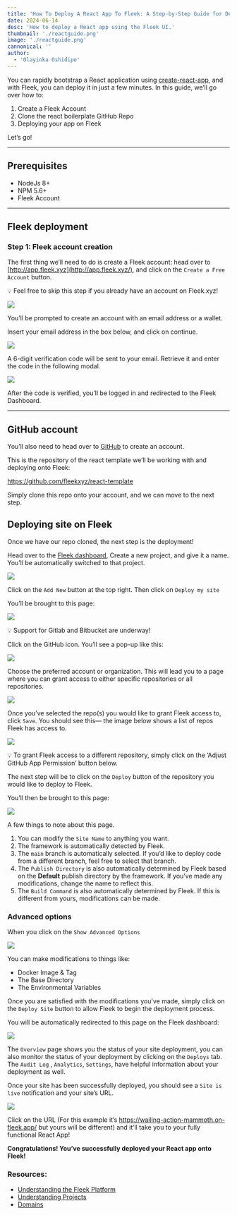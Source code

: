 ```yaml
---
title: 'How To Deploy A React App To Fleek: A Step-by-Step Guide for Developers'
date: 2024-06-14
desc: 'How to deploy a React app using the Fleek UI.'
thumbnail: './reactguide.png'
image: './reactguide.png'
cannonical: ''
author:
  - 'Olayinka Oshidipe'
---
```


You can rapidly bootstrap a React application using [create-react-app](https://create-react-app.dev/), and with Fleek, you can deploy it in just a few minutes. In this guide, we’ll go over how to:

1. Create a Fleek Account
2. Clone the react boilerplate GitHub Repo
3. Deploying your app on Fleek

Let’s go!

---

## Prerequisites

- NodeJs 8+
- NPM 5.6+
- Fleek Account

---

## Fleek deployment

### Step 1: Fleek account creation

The first thing we’ll need to do is create a Fleek account: head over to [http://app.fleek.xyz](http://app.fleek.xyz/), and click on the `Create a Free Account` button.

💡 Feel free to skip this step if you already have an account on Fleek.xyz!

![](./welcomenew.png)

You’ll be prompted to create an account with an email address or a wallet.

Insert your email address in the box below, and click on continue.

![](./login.png)

A 6-digit verification code will be sent to your email. Retrieve it and enter the code in the following modal.

![](./6dig.png)

After the code is verified, you’ll be logged in and redirected to the Fleek Dashboard.

---

## GitHub account

You’ll also need to head over to [GitHub](http://github.com/) to create an account.

This is the repository of the react template we’ll be working with and deploying onto Fleek:

https://github.com/fleekxyz/react-template

Simply clone this repo onto your account, and we can move to the next step.

## Deploying site on Fleek

Once we have our repo cloned, the next step is the deployment!

Head over to the [Fleek dashboard](http://app.fleek.xyz/), Create a new project, and give it a name. You’ll be automatically switched to that project.

![](./create.png)

Click on the `Add New` button at the top right. Then click on `Deploy my site`

You’ll be brought to this page:

![](./step1.png)

💡 Support for Gitlab and Bitbucket are underway!

Click on the GitHub icon. You’ll see a pop-up like this:

![](./ghperms.jpeg)

Choose the preferred account or organization. This will lead you to a page where you can grant access to either specific repositories or all repositories.

![](./selectrepos.png)

Once you’ve selected the repo(s) you would like to grant Fleek access to, click `Save`. You should see this— the image below shows a list of repos Fleek has access to.

![](./step2.png)

💡 To grant Fleek access to a different repository, simply click on the ‘Adjust GitHub App Permission’ button below.

The next step will be to click on the `Deploy` button of the repository you would like to deploy to Fleek.

You’ll then be brought to this page:

![](./step3.png)

A few things to note about this page.

1. You can modify the `Site Name` to anything you want.
2. The framework is automatically detected by Fleek.
3. The `main` branch is automatically selected. If you’d like to deploy code from a different branch, feel free to select that branch.
4. The `Publish Directory` is also automatically determined by Fleek based on the **Default** publish directory by the framework. If you’ve made any modifications, change the name to reflect this.
5. The `Build Command` is also automatically determined by Fleek. If this is different from yours, modifications can be made.

### Advanced options

When you click on the `Show Advanced Options`

![](./advanced.png)

You can make modifications to things like:

- Docker Image & Tag
- The Base Directory
- The Environmental Variables

Once you are satisfied with the modifications you’ve made, simply click on the `Deploy Site` button to allow Fleek to begin the deployment process.

You will be automatically redirected to this page on the Fleek dashboard:

![](./deploying.png)

The `Overview` page shows you the status of your site deployment, you can also monitor the status of your deployment by clicking on the `Deploys` tab. The `Audit Log` , `Analytics`, `Settings`, have helpful information about your deployment as well.

Once your site has been successfully deployed, you should see a `Site is live` notification and your site’s URL.

![](./deployed.png)

Click on the URL (For this example it’s https://wailing-action-mammoth.on-fleek.app/ but yours will be different) and it’ll take you to your fully functional React App!

**Congratulations! You’ve successfully deployed your React app onto Fleek!**

### Resources:

- [Understanding the Fleek Platform](https://fleek.xyz/docs/platform/)
- [Understanding Projects](https://fleek.xyz/docs/platform/projects/)
- [Domains](https://fleek.xyz/docs/platform/domains/)
